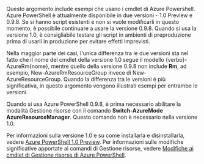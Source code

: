 Questo argomento include esempi che usano i cmdlet di Azure Powershell. Azure PowerShell è attualmente disponibile in due versioni - 1.0 Preview e 0.9.8. Se si hanno script esistenti e non si vuole modificarli in questo momento, è possibile continuare a usare la versione 0.9.8. Quando si usa la versione 1.0, è consigliabile testare gli script in ambienti di preproduzione prima di usarli in produzione per evitare effetti imprevisti.

Nella maggior parte dei casi, l'unica differenza tra le due versioni sta nel fatto che il nome del cmdlet della versione 1.0 segue il modello {verbo}-AzureRm{nome}, mentre quello della versione 0.9.8 non include **Rm**, ad esempio, New-AzureRmResourceGroup invece di New-AzureResourceGroup. Quando la differenza tra le versioni è più significativa, in questo argomento vengono illustrati esempi per entrambe le versioni.

Quando si usa Azure PowerShell 0.9.8, è prima necessario abilitare la modalità Gestione risorse con il comando **Switch-AzureMode AzureResourceManager**. Questo comando non è necessario nella versione 1.0.

Per informazioni sulla versione 1.0 e su come installarla e disinstallarla, vedere [Azure PowerShell 1.0 Preview](https://azure.microsoft.com/blog/azps-1-0-pre/). Per informazioni sulle modifiche significative apportate ai comandi di Gestione risorse, vedere [Modifiche ai cmdlet di Gestione risorse di Azure PowerShell](../articles/powershell-preview-resource-manager-changes.md).

<!---HONumber=Nov15_HO4-->